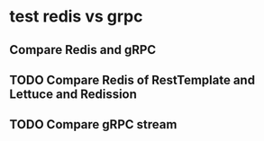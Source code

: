 # test redis vs grpc

## Compare Redis and gRPC


## TODO Compare Redis of RestTemplate and Lettuce and Redission


## TODO Compare gRPC stream 
